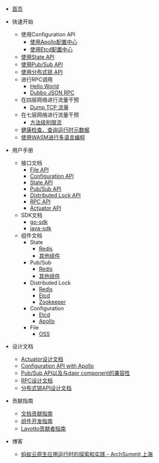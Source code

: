 - [首页](/zh/README.md)
- 快速开始
    - 使用Configuration API
        - [使用Apollo配置中心](zh/start/configuration/start-apollo.md)
        - [使用Etcd配置中心](zh/start/configuration/start.md)
    - [使用State API](zh/start/state/start.md)
    - [使用Pub/Sub API](zh/start/pubsub/start.md)
    - [使用分布式锁 API](zh/start/lock/start.md)
    - 进行RPC调用
        - [Hello World](zh/start/rpc/helloworld.md)
        - [Dubbo JSON RPC](zh/start/rpc/dubbo_json_rpc.md)
    - 在四层网络进行流量干预
        - [Dump TCP 流量](zh/start/network_filter/tcpcopy.md)
    - 在七层网络进行流量干预
        - [方法级别限流](zh/start/stream_filter/flow_control.md)
    - [健康检查、查询运行时元数据](zh/start/actuator/start.md)
    - [使用WASM进行多语言编程](zh/start/wasm/start.md)
- 用户手册
    - 接口文档
        - [File API](zh/api_reference/file/file.md)
        - [Configuration API](zh/api_reference/configuration/reference.md)
        - [State API](zh/api_reference/state/reference.md)
        - [Pub/Sub API](zh/api_reference/pubsub/reference.md)
        - [Distributed Lock API](zh/api_reference/lock/reference.md)
        - [RPC API](zh/api_reference/rpc/reference.md)
        - [Actuator API](zh/api_reference/actuator/actuator.md)
    - SDK文档    
        - [go-sdk](zh/sdk_reference/go/start.md)
        - [java-sdk](zh/sdk_reference/java/start.md)
    - 组件文档
        - State
            - [Redis](zh/component_specs/state/redis.md)
            - [其他组件](zh/component_specs/state/others.md)
        - Pub/Sub
            - [Redis](zh/component_specs/pubsub/redis.md)
            - [其他组件](zh/component_specs/pubsub/others.md)
        - Distributed Lock
            - [Redis](zh/component_specs/lock/redis.md)
            - [Etcd](zh/component_specs/lock/etcd.md)
            - [Zookeeper](zh/component_specs/lock/zookeeper.md)
        - Configuration
            - [Etcd](zh/component_specs/configuration/etcd.md)
            - [Apollo](zh/component_specs/configuration/apollo.md)
        - File
            - [OSS](zh/component_specs/file/oss.md)
     
- 设计文档
    - [Actuator设计文档](zh/design/actuator/actuator-design-doc.md)
    - [Configuration API with Apollo](zh/design/configuration/configuration-api-with-apollo.md)
    - [Pub/Sub API以及与dapr component的兼容性](zh/design/pubsub/pubsub-api-and-compability-with-dapr-component.md)
    - [RPC设计文档](zh/design/rpc/rpc设计文档.md)
    - [分布式锁API设计文档](zh/design/lock/lock-api-design.md)
- 贡献指南
    - [文档贡献指南](zh/development/contributing-doc.md)
    - [组件开发指南](zh/development/developing-component.md)
    - [Layotto贡献者指南](zh/development/CONTRIBUTING.md) 
- 博客
    - [蚂蚁云原生应用运行时的探索和实践 - ArchSummit 上海](zh/blog/exploration-and-practice-of-antcloud-native-application-runtime-archsummit-shanghai.md)
